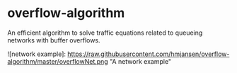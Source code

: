 # overflow-algorithm
An efficient algorithm to solve traffic equations related to queueing networks with buffer overflows.

![network example]: https://raw.githubusercontent.com/hmjansen/overflow-algorithm/master/overflowNet.png "A network example"
